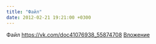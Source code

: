 ```yaml
---
title: "Файл"
date: 2012-02-21 19:21:00 +0300
---
```


Файл
<a class="vk-attach" href="https://vk.com/doc41076938_55874708">https://vk.com/doc41076938_55874708</a>
<a class="vk-attach" href="https://vk.com/doc41076938_55874708">Вложение</a>
